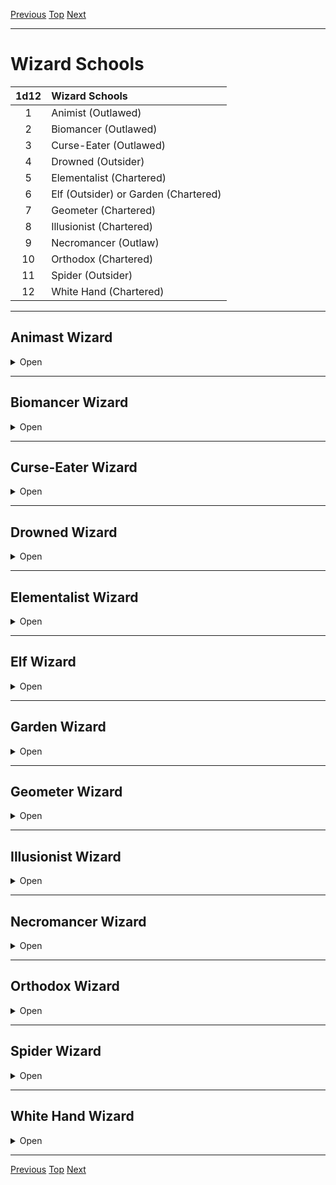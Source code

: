 [Previous](Chapter05.md#chapter-5) [Top](Chapter00.md#table-of-contents) [Next](Chapter07.md#chapter-7)

* * *
 
# Wizard Schools

| 1d12 | Wizard Schools                       |
|:----:|:------------------------------------ |
|  1   | Animist (Outlawed)                   |
|  2   | Biomancer (Outlawed)                 |
|  3   | Curse-Eater (Outlawed)               |
|  4   | Drowned (Outsider)                   |
|  5   | Elementalist (Chartered)             |
|  6   | Elf (Outsider) or Garden (Chartered) |
|  7   | Geometer (Chartered)                 |
|  8   | Illusionist (Chartered)              |
|  9   | Necromancer (Outlaw)                 |
|  10  | Orthodox (Chartered)                 |
|  11  | Spider (Outsider)                    |
|  12  | White Hand (Chartered)               |

* * *

## Animast Wizard

<details><summary>Open</summary>
<p>

![image](https://user-images.githubusercontent.com/93562930/146692156-8ee7d367-206d-429c-817d-77157f9b66d1.png)

 
**Starting Equpment**: dagger, spellbook, ink and quill. You dress for concealment.

**Perk**: If someone makes a bargain with you and breaks it, Save. If you
pass, you instantly know they have broken the bargain. Your
spells can target parasites and unborn children without targeting
their hosts.

**Drawback**: You cannot bathe. You cannot return another person’s love.

**Cantrips**
1. Transform into an oily formless creature with your face that has either a) a fly speed of 2x Movement, b) 3x Movement, c) a swim speed of 2x Movement, d) a burrow speed of Movement, e) the ability to squeeze through gaps smaller than a human
head.
2. Dim or extinguish all non-magical light sources in a 20’ radius.
3. Touch someone to learn if they have killed another sentient creature in the last 24hrs.

Mishaps

| 1d6 | Mishaps                                                                                               |
|:---:| ----------------------------------------------------------------------------------------------------- |
|  1  | MD only return to your pool on a 1-2 for 24hrs.                                                       |
|  2  | Take 1d6 damage.                                                                                      |
|  3  | Random mutation for 1d6 rounds, then Save Cups. Permanent if you fail. Resembles your transformation. |
|  4  | Blind for 1d6 rounds.                                                                                 |
|  5  | Deafened for 1d6 rounds.                                                                              |
|  6  | Spell targets you (if harmful) or enemy (if beneficial) or fizzles (if neutral).                      |

Dooms

|     | Dooms                                                                                                |
|:---:| ---------------------------------------------------------------------------------------------------- |
|  1  | Some aspect of your transformation manifests for 1 day.                                              |
|  2  | Some aspect of your transformation becomes permanent. You become crueler and greedier.               |
|  3  | Your transformation becomes permanent. You become bestial and monstrous. You become a dangerous NPC. | 

This doom can be avoided by true love, or by
slaying the last of a powerful species (black
dragons, elder trees, creation elementals,
abandoned gods).

### Spell List
 
<details><summary>Open</summary>
<p>

**1.Powerful Presence**
 
R: 0 T: self D: [dice] hours

You seem to grow in magnificence and poise, and gains +2x[dice] bonus to Save vs Domination, Charm, or Fear effects. Easily frightened creatures (horses, mice, guilt-ridden murderers) must test Morale or flee.

**2.Telekinetic Shove**
 
R: 50‘ T: creature or object D: 0

An object or creature within range is hurled through the air. Save negates. A human-sized creature travels 10’ per [dice], and takes 1d6 damage for every 10' travelled. A creature thrown at another creature requires an Attack roll to hit and inflicts 1d6 damage for every 10' travelled. This spell will also blow open all the closed but unlocked doors in a room, shatter all the windows in a building, or knock the thatched roof off a peasant's shack.

**3.Shrivel**
 
R. 50' T: [dice] creatures D: 1d6 rounds / permanent

Target loses half of its current HP and loses 6 Strength (affecting the damage it deals). Save negates. When the spell ends, the lost HP and Strength return. If this spell is cast this spell with 3 or more [dice] against a single target, the lost HP does not return, and the Strength damage is permanent. The apparent age of the target increases considerably for the spell's duration.

**4.Charm Person**
 
R: 50' T: person D: [dice] hours

Target person regards the caster as a good friend and ignores the obvious spell you just cast on them. If you invest 4 [dice] or more into this spell, the duration becomes permanent.

**5.Control Water**
 
R: 50’ T: a bucket’s worth of water D: concentration

Control a bucket’s worth of water. At one [die]: (a) propel a small boat, (b) carry a small item through the water, (c) allow someone to swim at 2x speed, (d) force someone to swim at half speed, (e) splash something no more than 5' away, (f) dry something that is wet. Each [dice] you invest increases the effects. At 4 [dice], sink ships or move small lakes.

**6.Sleep**
 
R: 50' T: [sum] HD of creatures D: 10 min / permanent

Target falls into a magical slumber, and can't be awoken by anything less vigorous than a slap. Save negates. Non-alert, unaware targets do not get a Save. If [sum] is at least 4 times the creature's HD, the duration becomes permanent (until slapped) and the creature no longer needs to eat or drink while sleeping. If you also invested 3 [dice] or more into this spell, the duration becomes permanent, and you can set the only condition that will cause the creature to awake (the sunrise before the apocalypse, true love’s kiss, etc.)

**7.Dream Eater**
 
R: 50‘ T: creature D: 0

A sleeping creature within 50' takes [sum] damage. The caster heals for the same amount. No Save. When you gain this spell, if you don't know sleep already, you learn it the next time you would roll to gain a spell. It replaces one of the spells you'd roll for.

**8.Scorching Ray**
 
R: 100' T: creatures or objects D: 0

Fire a ray at a target, dealing 1d10 fire damage with a successful attack roll. Each [dice] you invest in this spell allow you to fire an additional ray at the same target or at a new target. Creatures are not set on fire, but very flammable objects such as candles, dry straw, or paper will catch fire 1 round after being struck. Instead of using this spell to deal damage, you can instead use it to light all the candles in a single room.

**9.Scry**
 
R: [dice]x100' T: point in space D: concentration

You conjure an invisible, intangible, floating eyeball to a point in space that you designate. Unlike most spells, you do not have to have line of sight to cast it. As long as you maintain concentration, you can see through this sensor with your normal senses. This spell requires something to scry on, usually a mirror, quiet pool, clouds, or bonfire. If you invest 2 or more [dice], you can also hear through the sensor (it grows an ear). If you invest at 3 or more [dice], you can also speak through the sensor (it grows a dribbly little mouth). If you use an actual crystal ball when casting this spell, the range is instead [dice] miles. Crystal balls are rare enough that they are never offered for sale, but are worth upwards of 3,000gp. Most are ancestral relics.

**10.Alter Self**
 
R: 0 T: self D: [dice]x10 minutes

Alter your form to resemble that of another creature of your type (usually humanoid). You do not gain any special abilities from this transformation.

**11.Doom**
 
R: 50' T: creature D: concentration

Target feels cold. If you invest 3 [dice] or more, and you loudly pronounce doom on them for the next 2 turns (without being interrupted or breaking line of sight), target dies on the 3rd turn. You need to truly hate the target for this spell to work, or convince yourself that you hate the target. Even a sliver of pity cancels the spell.

**12.Curse**
 
R: 50' T: mortal creature D: permanent

You inflict a Minor or Major curse on the target. Save negates. For a minor curse, you must invest 2 [dice]. For a major curse, you must invest 4 [dice]. Dice used to cast this spell are automatically exhausted. You cannot dispel your own curses but you must set a thematically appropriate cure or method of breaking it.

</p>
</details>

### Who Are You?

Animist Wizards are also known as witches. These are the bad wizards, the ones who live in shacks on the edge of town or castles on the edge of reality. They are the cursed ones, robed in black, who you seek when all other hopes fail. When the Church turns its back on you, when you scream curses into the night, when your very soul burns, then you are in need of an Animist Wizard... or ready to become one.

 </p>
</details>

* * *

## Biomancer Wizard

<details><summary>Open</summary>
<p>

**Starting Equpment:** spellbook, ink and quill, 2 black thumb rings, and 3 random potions of the same type.

**Perk** When you drink a potion, you have a 50% chance to recycle it via whatever orifice you prefer. You have 10 minutes to excrete the potion ending the effect early.
 
**Drawback** Whenever you receive magical healing (except for the regeneration spell), Save. If you fail, gain a random mutation.
 
**Cantrips**
 
1. Transfer a blemish or cosmetic feature from one creature to another. E.g. swap eye colours, warts from a toad to a princess. You cannot transfer major features (poison, wings, etc.)

2. Taste blood to tell what kind of creature it came from.

3. If you wish, your appearance will no longer age. This may fail in times of dire stress.

**Mishaps**

| 1d6 | Mishaps                                                                                                |
|:---:| ------------------------------------------------------------------------------------------------------ |
|  1  | MD only return to your pool on a 1-2 for 24hrs.                                                        |
|  2  | Take 1d6 damage.                                                                                       |
|  3  | Random mutation for 1d6 rounds, then Save Coins. Permanent if you fail. Resembles your transformation. |
|  4  | Agony for 1d6 rounds.                                                                                  |
|  5  | Ravenously hungry. Cannot cast spells or attack until you eat 1 ration.                                |
|  6  | Slough skin. Takes 1d6 rounds to remove. Disgusting                                                    |

**Dooms**

|     | Dooms                                                                                                                                               |
|:---:| --------------------------------------------------------------------------------------------------------------------------------------------------- |
|  1  | Your appearance, race, and mutations randomize for 1 day.                                                                                           |
|  2  | Save at the start of each day. If you fail, gain a random mutation. Save again at the end of each day. If you fail, the mutation becomes permanent. | 
|  3  | You become a ravening chaotic pyschoplasm.                                                                                                          |

### Spell List

**1.Acid Arrow**
 
R: 50' T: creature D: 0
 
Target takes [sum] damage, and [sum-4] damage over the next 2 turns unless washed.
 
**2.Alter Self**
 
R: 0 T: self D: [dice]x10 minutes
 
Alter your form to resemble that of another creature of your type (usually humanoid). You do not gain any special abilities from this transformation.

**3.Animate Potion**
 
R: touch T: potion or liquid D: [sum] hours
 
You turn a potion into an obedient homunculus (HD 0). It is tiny (1' tall) and feeble (Str 1), but it can go where you direct and even bring you small items (like a single coin). The potion can be delivered by touch or by “drinking” the homunculus. Aware targets can swat the homunculus away to avoid the potion's effects. Works on any liquid except water.

**4.Extract Venom**

R: touch T: creature D: 0
 
Touch a creature or object to draw all the venom out, which then pools in your hand or a vial. Unwilling venomous creatures can Save to negate. If you use this to remove the poison from a poisoned creature, that creature gets a new Save with a +4 bonus.

**5.Shrivel**

R. 50' T: [dice] creatures D: 1d6 rounds / permanent
 
Target loses half of its current HP and loses 6 Strength (affecting the damage it deals). Save negates. When the spell ends, the lost HP and Strength return. If this spell is cast this spell with 3 or more [dice] against a single target, the lost HP does not return, and the Strength damage is permanent. The apparent age of the target increases considerably for the spell's duration.

**6.Hand of the Hound**

R. self T: one or both hands D: 10 minutes

Your hand falls off and grows into a monstrous version of itself.

HD: [dice]

Attack: [dice]+d10

Resistance: 3
 
Inventroy Slots: 16
 
You continue to control it, but if it dies, you don't have a hand anymore. Alternatively, you can have this affect both hands, but you’ll look quite foolish.

**7.Infantilize**

R: touch T: creature of [dice]x2 HD or less D: [sum] minutes
 
Target Saves or becomes an adorable, if slightly eerie, child version of itself. Creatures lose 1 HD (-6 max HP, -1 to hit, -1 to Save). The target's Strength is reduced by 5. The target is now so adorable that all who see it must Save the first time they try to harm it or hesitate. If they fail this Save, they can act normally the next round.

**8.Monsterize**
 
R: touch T: creature with 0 HD (vermin) D: [sum] minutes

Target vermin (rat, scorpion, termite, etc) becomes huge and aggressive.

HD: [dice]x2

Attack: [dice]+d10

Resistance: 1

Inventory Slots: 14

Monstrified vermin attack the nearest foe, and casters usually throw the vermin as they cast this spell. Works on goblins and other low HD monsters. There is a 1-in-10 chance that this spell will be permanent. If you invest 4 [dice], the creature also mutates.

**9.Regeneration**

R: touch T: creature D: [dice] hours
 
Target regenerates 1 HP every 10 minutes. If a sufficiently magical object (a troll heart, a unicorn horn, an aboleth eye, etc.) is used in the casting, target also regrows missing limbs or damaged organs.

**10.Become Delicious**

R: 50’ T: creature of [dice]x4 HD or less D: [sum] varies
 
Target creature smells and tastes delicious for the spell's duration. The smell radiates 20' in calm air, but can spread via wind or leave a trail. Sentient creatures can usually resist the urge to eat the target without a Save, but animals and other ravenous creatures must Save or select the spell's target as their primary attack target. Insects will be attracted to the target for the spell's duration. The target may Save at the end of each duration interval to negate the effects. 1 [dice]: minutes, 2 [dice]: hours, 3 [dice]: months, 4 [dice] years. This spell can also affect dead creatures

**11.Wave of Mutilation**

R: 30' T: area D: 0
 
Everything in a 30' cone takes [sum] slashing damage. This spell leaves dozens of deep cuts. It shreds clothing, paper, and other fragile items.
 
**12.Mutate**

R: touch T: creature D: permanent
 
Target gains [dice] random mutations. Save negates, Save once per mutation. If the creature chooses to fail its Save, roll double the number of mutations, and the caster chooses which half are gained.
 
### Who Are You?

Biomancy is forbidden. The Authority’s law is clear; mortals were meant to live for a time, age, and die. Flesh is temptation and corruption. Biomancers revel in the 􀁃esh, seeking power and immortality by adjusting their physical forms. Some masquerade as physicians, philosophers, or wizards of other schools.
 
</p>
</details>

* * *

## Curse-Eater Wizard

<details><summary>Open</summary>
<p>

![image](https://user-images.githubusercontent.com/93562930/146691044-d351656b-73bd-4ff3-bdae-8ffa19403759.png)
 
**Starting Equpment:**

**Perk**
 
**Drawback**
 
**Cantrips**

**Mishaps**

| 1d6 | Mishaps                                                                                               |
|:---:| ----------------------------------------------------------------------------------------------------- |
|  1  | MD only return to your pool on a 1-2 for 24hrs.                                                       |
|  2  | Take 1d6 damage.                                                                                      |
|  3  | Random mutation for 1d6 rounds, then Save Cups. Permanent if you fail. Resembles your transformation. |
|  4  | Blind for 1d6 rounds.                                                                                 |
|  5  | Deafened for 1d6 rounds.                                                                              |
|  6  | Spell targets you (if harmful) or enemy (if beneficial) or fizzles (if neutral).                      |

**Dooms**

|     | Dooms                                                                                                |
|:---:| ---------------------------------------------------------------------------------------------------- |
|  1  | Some aspect of your transformation manifests for 1 day.                                              |
|  2  | Some aspect of your transformation becomes permanent. You become crueler and greedier.               |
|  3  | Your transformation becomes permanent. You become bestial and monstrous. You become a dangerous NPC. | 

### Spell List
 
### Who Are You?

</p>
</details>

* * *

## Drowned Wizard

<details><summary>Open</summary>
<p>

**Starting Equpment:**

**Perk**
 
**Drawback**
 
**Cantrips**

**Mishaps**

| 1d6 | Mishaps                                                                                               |
|:---:| ----------------------------------------------------------------------------------------------------- |
|  1  | MD only return to your pool on a 1-2 for 24hrs.                                                       |
|  2  | Take 1d6 damage.                                                                                      |
|  3  | Random mutation for 1d6 rounds, then Save Cups. Permanent if you fail. Resembles your transformation. |
|  4  | Blind for 1d6 rounds.                                                                                 |
|  5  | Deafened for 1d6 rounds.                                                                              |
|  6  | Spell targets you (if harmful) or enemy (if beneficial) or fizzles (if neutral).                      |

**Dooms**

|     | Dooms                                                                                                |
|:---:| ---------------------------------------------------------------------------------------------------- |
|  1  | Some aspect of your transformation manifests for 1 day.                                              |
|  2  | Some aspect of your transformation becomes permanent. You become crueler and greedier.               |
|  3  | Your transformation becomes permanent. You become bestial and monstrous. You become a dangerous NPC. | 

### Spell List
 
### Who Are You?

</p>
</details>

* * *

## Elementalist Wizard

<details><summary>Open</summary>
<p>

**Starting Equpment:**

**Perk**
 
**Drawback**
 
**Cantrips**

**Mishaps**

| 1d6 | Mishaps                                                                                               |
|:---:| ----------------------------------------------------------------------------------------------------- |
|  1  | MD only return to your pool on a 1-2 for 24hrs.                                                       |
|  2  | Take 1d6 damage.                                                                                      |
|  3  | Random mutation for 1d6 rounds, then Save Cups. Permanent if you fail. Resembles your transformation. |
|  4  | Blind for 1d6 rounds.                                                                                 |
|  5  | Deafened for 1d6 rounds.                                                                              |
|  6  | Spell targets you (if harmful) or enemy (if beneficial) or fizzles (if neutral).                      |

**Dooms**

|     | Dooms                                                                                                |
|:---:| ---------------------------------------------------------------------------------------------------- |
|  1  | Some aspect of your transformation manifests for 1 day.                                              |
|  2  | Some aspect of your transformation becomes permanent. You become crueler and greedier.               |
|  3  | Your transformation becomes permanent. You become bestial and monstrous. You become a dangerous NPC. | 

### Spell List
 
### Who Are You?

</p>
</details>

* * *

## Elf Wizard

<details><summary>Open</summary>
<p>

**Starting Equpment:**

**Perk**
 
**Drawback**
 
**Cantrips**

**Mishaps**

| 1d6 | Mishaps                                                                                               |
|:---:| ----------------------------------------------------------------------------------------------------- |
|  1  | MD only return to your pool on a 1-2 for 24hrs.                                                       |
|  2  | Take 1d6 damage.                                                                                      |
|  3  | Random mutation for 1d6 rounds, then Save Cups. Permanent if you fail. Resembles your transformation. |
|  4  | Blind for 1d6 rounds.                                                                                 |
|  5  | Deafened for 1d6 rounds.                                                                              |
|  6  | Spell targets you (if harmful) or enemy (if beneficial) or fizzles (if neutral).                      |

**Dooms**

|     | Dooms                                                                                                |
|:---:| ---------------------------------------------------------------------------------------------------- |
|  1  | Some aspect of your transformation manifests for 1 day.                                              |
|  2  | Some aspect of your transformation becomes permanent. You become crueler and greedier.               |
|  3  | Your transformation becomes permanent. You become bestial and monstrous. You become a dangerous NPC. | 

### Spell List
 
### Who Are You?

</p>
</details>

* * *

## Garden Wizard

<details><summary>Open</summary>
<p>

**Starting Equpment:**

**Perk**
 
**Drawback**
 
**Cantrips**

**Mishaps**

| 1d6 | Mishaps                                                                                               |
|:---:| ----------------------------------------------------------------------------------------------------- |
|  1  | MD only return to your pool on a 1-2 for 24hrs.                                                       |
|  2  | Take 1d6 damage.                                                                                      |
|  3  | Random mutation for 1d6 rounds, then Save Cups. Permanent if you fail. Resembles your transformation. |
|  4  | Blind for 1d6 rounds.                                                                                 |
|  5  | Deafened for 1d6 rounds.                                                                              |
|  6  | Spell targets you (if harmful) or enemy (if beneficial) or fizzles (if neutral).                      |

**Dooms**

|     | Dooms                                                                                                |
|:---:| ---------------------------------------------------------------------------------------------------- |
|  1  | Some aspect of your transformation manifests for 1 day.                                              |
|  2  | Some aspect of your transformation becomes permanent. You become crueler and greedier.               |
|  3  | Your transformation becomes permanent. You become bestial and monstrous. You become a dangerous NPC. | 

### Spell List
 
### Who Are You?

</p>
</details>

* * *

## Geometer Wizard

<details><summary>Open</summary>
<p>

**Starting Equpment:**

**Perk**
 
**Drawback**
 
**Cantrips**

**Mishaps**

| 1d6 | Mishaps                                                                                               |
|:---:| ----------------------------------------------------------------------------------------------------- |
|  1  | MD only return to your pool on a 1-2 for 24hrs.                                                       |
|  2  | Take 1d6 damage.                                                                                      |
|  3  | Random mutation for 1d6 rounds, then Save Cups. Permanent if you fail. Resembles your transformation. |
|  4  | Blind for 1d6 rounds.                                                                                 |
|  5  | Deafened for 1d6 rounds.                                                                              |
|  6  | Spell targets you (if harmful) or enemy (if beneficial) or fizzles (if neutral).                      |

**Dooms**

|     | Dooms                                                                                                |
|:---:| ---------------------------------------------------------------------------------------------------- |
|  1  | Some aspect of your transformation manifests for 1 day.                                              |
|  2  | Some aspect of your transformation becomes permanent. You become crueler and greedier.               |
|  3  | Your transformation becomes permanent. You become bestial and monstrous. You become a dangerous NPC. | 

### Spell List
 
### Who Are You?

</p>
</details>

* * *

## Illusionist Wizard

<details><summary>Open</summary>
<p>

**Starting Equpment:**

**Perk**
 
**Drawback**
 
**Cantrips**

**Mishaps**

| 1d6 | Mishaps                                                                                               |
|:---:| ----------------------------------------------------------------------------------------------------- |
|  1  | MD only return to your pool on a 1-2 for 24hrs.                                                       |
|  2  | Take 1d6 damage.                                                                                      |
|  3  | Random mutation for 1d6 rounds, then Save Cups. Permanent if you fail. Resembles your transformation. |
|  4  | Blind for 1d6 rounds.                                                                                 |
|  5  | Deafened for 1d6 rounds.                                                                              |
|  6  | Spell targets you (if harmful) or enemy (if beneficial) or fizzles (if neutral).                      |

**Dooms**

|     | Dooms                                                                                                |
|:---:| ---------------------------------------------------------------------------------------------------- |
|  1  | Some aspect of your transformation manifests for 1 day.                                              |
|  2  | Some aspect of your transformation becomes permanent. You become crueler and greedier.               |
|  3  | Your transformation becomes permanent. You become bestial and monstrous. You become a dangerous NPC. | 

### Spell List
 
### Who Are You?

</p>
</details>

* * *

## Necromancer Wizard

<details><summary>Open</summary>
<p>

**Starting Equpment:**

**Perk**
 
**Drawback**
 
**Cantrips**

**Mishaps**

| 1d6 | Mishaps                                                                                               |
|:---:| ----------------------------------------------------------------------------------------------------- |
|  1  | MD only return to your pool on a 1-2 for 24hrs.                                                       |
|  2  | Take 1d6 damage.                                                                                      |
|  3  | Random mutation for 1d6 rounds, then Save Cups. Permanent if you fail. Resembles your transformation. |
|  4  | Blind for 1d6 rounds.                                                                                 |
|  5  | Deafened for 1d6 rounds.                                                                              |
|  6  | Spell targets you (if harmful) or enemy (if beneficial) or fizzles (if neutral).                      |

**Dooms**

|     | Dooms                                                                                                |
|:---:| ---------------------------------------------------------------------------------------------------- |
|  1  | Some aspect of your transformation manifests for 1 day.                                              |
|  2  | Some aspect of your transformation becomes permanent. You become crueler and greedier.               |
|  3  | Your transformation becomes permanent. You become bestial and monstrous. You become a dangerous NPC. | 

### Spell List
 
### Who Are You?

</p>
</details>

* * *

## Orthodox Wizard

<details><summary>Open</summary>
<p>

**Starting Equpment:**

**Perk**
 
**Drawback**
 
**Cantrips**

**Mishaps**

| 1d6 | Mishaps                                                                                               |
|:---:| ----------------------------------------------------------------------------------------------------- |
|  1  | MD only return to your pool on a 1-2 for 24hrs.                                                       |
|  2  | Take 1d6 damage.                                                                                      |
|  3  | Random mutation for 1d6 rounds, then Save Cups. Permanent if you fail. Resembles your transformation. |
|  4  | Blind for 1d6 rounds.                                                                                 |
|  5  | Deafened for 1d6 rounds.                                                                              |
|  6  | Spell targets you (if harmful) or enemy (if beneficial) or fizzles (if neutral).                      |

**Dooms**

|     | Dooms                                                                                                |
|:---:| ---------------------------------------------------------------------------------------------------- |
|  1  | Some aspect of your transformation manifests for 1 day.                                              |
|  2  | Some aspect of your transformation becomes permanent. You become crueler and greedier.               |
|  3  | Your transformation becomes permanent. You become bestial and monstrous. You become a dangerous NPC. | 

### Spell List
 
### Who Are You?

</p>
</details>

* * *

## Spider Wizard

<details><summary>Open</summary>
<p>

**Starting Equpment:**

**Perk**
 
**Drawback**
 
**Cantrips**

**Mishaps**

| 1d6 | Mishaps                                                                                               |
|:---:| ----------------------------------------------------------------------------------------------------- |
|  1  | MD only return to your pool on a 1-2 for 24hrs.                                                       |
|  2  | Take 1d6 damage.                                                                                      |
|  3  | Random mutation for 1d6 rounds, then Save Cups. Permanent if you fail. Resembles your transformation. |
|  4  | Blind for 1d6 rounds.                                                                                 |
|  5  | Deafened for 1d6 rounds.                                                                              |
|  6  | Spell targets you (if harmful) or enemy (if beneficial) or fizzles (if neutral).                      |

**Dooms**

|     | Dooms                                                                                                |
|:---:| ---------------------------------------------------------------------------------------------------- |
|  1  | Some aspect of your transformation manifests for 1 day.                                              |
|  2  | Some aspect of your transformation becomes permanent. You become crueler and greedier.               |
|  3  | Your transformation becomes permanent. You become bestial and monstrous. You become a dangerous NPC. | 

### Spell List
 
### Who Are You?

</p>
</details>

* * *

## White Hand Wizard

<details><summary>Open</summary>
<p>

**Starting Equpment:**

**Perk**
 
**Drawback**
 
**Cantrips**

**Mishaps**

| 1d6 | Mishaps                                                                                               |
|:---:| ----------------------------------------------------------------------------------------------------- |
|  1  | MD only return to your pool on a 1-2 for 24hrs.                                                       |
|  2  | Take 1d6 damage.                                                                                      |
|  3  | Random mutation for 1d6 rounds, then Save Cups. Permanent if you fail. Resembles your transformation. |
|  4  | Blind for 1d6 rounds.                                                                                 |
|  5  | Deafened for 1d6 rounds.                                                                              |
|  6  | Spell targets you (if harmful) or enemy (if beneficial) or fizzles (if neutral).                      |

**Dooms**

|     | Dooms                                                                                                |
|:---:| ---------------------------------------------------------------------------------------------------- |
|  1  | Some aspect of your transformation manifests for 1 day.                                              |
|  2  | Some aspect of your transformation becomes permanent. You become crueler and greedier.               |
|  3  | Your transformation becomes permanent. You become bestial and monstrous. You become a dangerous NPC. | 

### Spell List
 
### Who Are You?

</p>
</details>

* * *

[Previous](Chapter02.md#chapter-2-characters) [Top](Chapter00.md#table-of-contents) [Next](Chapter04.md#chapter-4-equipment)
